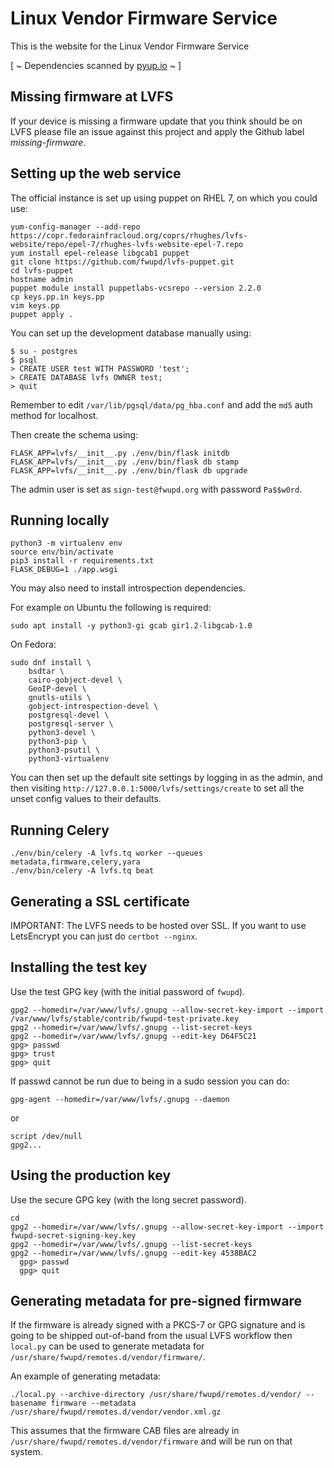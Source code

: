 Linux Vendor Firmware Service
=============================

This is the website for the Linux Vendor Firmware Service

[ ~ Dependencies scanned by [pyup.io](https://pyup.io/) ~ ]

Missing firmware at LVFS
------------------------

If your device is missing a firmware update that you think should be on LVFS
please file an issue against this project and apply the Github label *missing-firmware*.

Setting up the web service
--------------------------

The official instance is set up using puppet on RHEL 7, on which you could use:

    yum-config-manager --add-repo https://copr.fedorainfracloud.org/coprs/rhughes/lvfs-website/repo/epel-7/rhughes-lvfs-website-epel-7.repo
    yum install epel-release libgcab1 puppet
    git clone https://github.com/fwupd/lvfs-puppet.git
    cd lvfs-puppet
    hostname admin
    puppet module install puppetlabs-vcsrepo --version 2.2.0
    cp keys.pp.in keys.pp
    vim keys.pp
    puppet apply .

You can set up the development database manually using:

    $ su - postgres
    $ psql
    > CREATE USER test WITH PASSWORD 'test';
    > CREATE DATABASE lvfs OWNER test;
    > quit

Remember to edit `/var/lib/pgsql/data/pg_hba.conf` and add the `md5` auth
method for localhost.

Then create the schema using:

    FLASK_APP=lvfs/__init__.py ./env/bin/flask initdb
    FLASK_APP=lvfs/__init__.py ./env/bin/flask db stamp
    FLASK_APP=lvfs/__init__.py ./env/bin/flask db upgrade

The admin user is set as `sign-test@fwupd.org` with password `Pa$$w0rd`.

## Running locally ##

    python3 -m virtualenv env
    source env/bin/activate
    pip3 install -r requirements.txt
    FLASK_DEBUG=1 ./app.wsgi

You may also need to install introspection dependencies.

For example on Ubuntu the following is required:

    sudo apt install -y python3-gi gcab gir1.2-libgcab-1.0

On Fedora:

    sudo dnf install \
        bsdtar \
        cairo-gobject-devel \
        GeoIP-devel \
        gnutls-utils \
        gobject-introspection-devel \
        postgresql-devel \
        postgresql-server \
        python3-devel \
        python3-pip \
        python3-psutil \
        python3-virtualenv

You can then set up the default site settings by logging in as the admin, and
then visiting `http://127.0.0.1:5000/lvfs/settings/create` to set all the unset
config values to their defaults.

## Running Celery ##

    ./env/bin/celery -A lvfs.tq worker --queues metadata,firmware,celery,yara
    ./env/bin/celery -A lvfs.tq beat

## Generating a SSL certificate ##

IMPORTANT: The LVFS needs to be hosted over SSL.
If you want to use LetsEncrypt you can just do `certbot --nginx`.

## Installing the test key ##

Use the test GPG key (with the initial password of `fwupd`).

    gpg2 --homedir=/var/www/lvfs/.gnupg --allow-secret-key-import --import /var/www/lvfs/stable/contrib/fwupd-test-private.key
    gpg2 --homedir=/var/www/lvfs/.gnupg --list-secret-keys
    gpg2 --homedir=/var/www/lvfs/.gnupg --edit-key D64F5C21
    gpg> passwd
    gpg> trust
    gpg> quit

If passwd cannot be run due to being in a sudo session you can do:

    gpg-agent --homedir=/var/www/lvfs/.gnupg --daemon

or

    script /dev/null
    gpg2...

## Using the production key ##

Use the secure GPG key (with the long secret password).

    cd
    gpg2 --homedir=/var/www/lvfs/.gnupg --allow-secret-key-import --import fwupd-secret-signing-key.key
    gpg2 --homedir=/var/www/lvfs/.gnupg --list-secret-keys
    gpg2 --homedir=/var/www/lvfs/.gnupg --edit-key 4538BAC2
      gpg> passwd
      gpg> quit

## Generating metadata for pre-signed firmware ##

If the firmware is already signed with a PKCS-7 or GPG signature and is going
to be shipped out-of-band from the usual LVFS workflow then `local.py` can be
used to generate metadata for `/usr/share/fwupd/remotes.d/vendor/firmware/`.

An example of generating metadata:
```
./local.py --archive-directory /usr/share/fwupd/remotes.d/vendor/ --basename firmware --metadata /usr/share/fwupd/remotes.d/vendor/vendor.xml.gz
```

This assumes that the firmware CAB files are already in `/usr/share/fwupd/remotes.d/vendor/firmware`
and will be run on that system.

